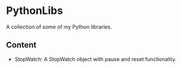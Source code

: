 # PythonLibs

A collection of some of my Python libraries.

## Content
* StopWatch: A StopWatch object with pause and reset functionality.
